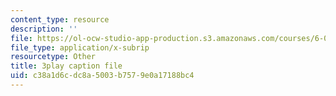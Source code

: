 ```yaml
---
content_type: resource
description: ''
file: https://ol-ocw-studio-app-production.s3.amazonaws.com/courses/6-006-introduction-to-algorithms-spring-2020/c38a1d6cdc8a5003b7579e0a17188bc4_r4-cftqTcdI.vtt
file_type: application/x-subrip
resourcetype: Other
title: 3play caption file
uid: c38a1d6c-dc8a-5003-b757-9e0a17188bc4
---
```

